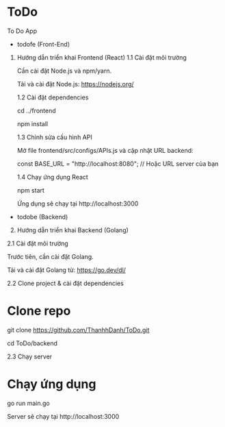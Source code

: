 # ToDo
To Do App
- todofe (Front-End)
1. Hướng dẫn triển khai Frontend (React)
   1.1 Cài đặt môi trường
   
   Cần cài đặt Node.js và npm/yarn.
   
   Tải và cài đặt Node.js: https://nodejs.org/
   
   1.2 Cài đặt dependencies
   
   cd ../frontend
   
   npm install

   1.3 Chỉnh sửa cấu hình API

   Mở file frontend/src/configs/APIs.js và cập nhật URL backend:

   const BASE_URL = "http://localhost:8080"; // Hoặc URL server của bạn

   1.4 Chạy ứng dụng React

   npm start

   Ứng dụng sẽ chạy tại http://localhost:3000

- todobe (Backend)
2. Hướng dẫn triển khai Backend (Golang)

  2.1 Cài đặt môi trường

  Trước tiên, cần cài đặt Golang.

  Tải và cài đặt Golang từ: https://go.dev/dl/

  2.2 Clone project & cài đặt dependencies

  # Clone repo

  git clone https://github.com/ThanhhDanh/ToDo.git

  cd ToDo/backend

  2.3 Chạy server

  # Chạy ứng dụng

  go run main.go

  Server sẽ chạy tại http://localhost:3000

